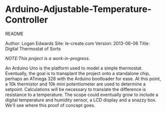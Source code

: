 Arduino-Adjustable-Temperature-Controller
=========================================

README


Author:     Logan Edwards
Site:       le-create.com
Version:    2013-06-06
Title:      Digital Thermostat of Sorts

*NOTE:This project is a work-in-progress.*

An Arduino Uno is the platform used to model a simple thermostat. Eventually, the goal is to transplant the project onto a standalone chip, perhaps an ATmega 328 with the Arduino bootloader for ease. At this point, a 10k thermistor and 10k mini potentiometer are used to determine a setpoint. Calculations will be necessary to translate the difference is resistance to a temperature. The scope could eventually grow to include a digital temperature and humidity sensor, a LCD display and a snazzy box. We'll see where this proof of concept goes.

